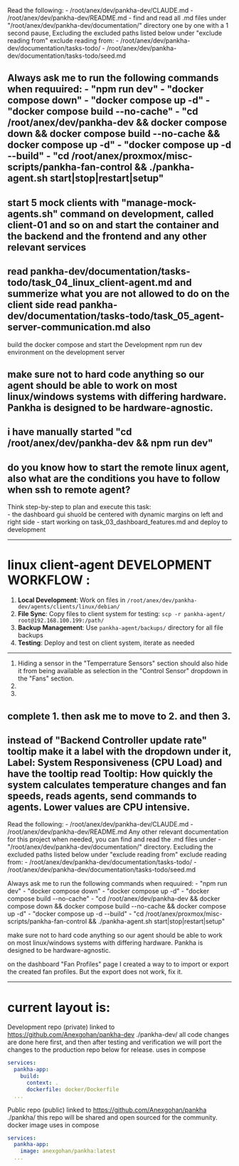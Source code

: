 Read the following:
    - /root/anex/dev/pankha-dev/CLAUDE.md
    - /root/anex/dev/pankha-dev/README.md
    - find and read all .md files under 
        "/root/anex/dev/pankha-dev/documentation/" directory one by one with a 1 second pause, 
        Excluding the excluded paths listed below under "exclude reading from"
exclude reading from: 
    - /root/anex/dev/pankha-dev/documentation/tasks-todo/
    - /root/anex/dev/pankha-dev/documentation/tasks-todo/seed.md

Always ask me to run the following commands when requuired:
    - "npm run dev"
    - "docker compose down"
    - "docker compose up -d"
    - "docker compose build --no-cache"
    - "cd /root/anex/dev/pankha-dev && docker compose down && docker compose build --no-cache && docker compose up -d"
    - "docker compose up -d --build"
    - "cd /root/anex/proxmox/misc-scripts/pankha-fan-control && ./pankha-agent.sh start|stop|restart|setup"
---
start 5 mock clients with "manage-mock-agents.sh" command on development, called client-01 and so on and start the container and the backend and the frontend and any other relevant services
---
read pankha-dev/documentation/tasks-todo/task_04_linux_client-agent.md and summerize what you are not allowed to do on the client side
read pankha-dev/documentation/tasks-todo/task_05_agent-server-communication.md also
---
build the docker compose and start the Development npm run dev environment on the development server

make sure not to hard code anything so our agent should be able to work on most linux/windows systems with differing hardware. Pankha is designed to be hardware-agnostic.
---
i have manually started "cd /root/anex/dev/pankha-dev && npm run dev"
---
do you know how to start the remote linux agent, also what are the conditions you have to follow when ssh to remote agent? 
---

Think step-by-step
to plan and execute this task:  
    - the dashboard gui shuold be centered with dynamic margins on left and right side
    - start working on task_03_dashboard_features.md and deploy to development

---------------------------------------
# linux client-agent DEVELOPMENT WORKFLOW :  
1. **Local Development**: Work on files in `/root/anex/dev/pankha-dev/agents/clients/linux/debian/`
2. **File Sync**: Copy files to client system for testing: `scp -r pankha-agent/ root@192.168.100.199:/path/`
3. **Backup Management**: Use `pankha-agent/backups/` directory for all file backups
4. **Testing**: Deploy and test on client system, iterate as needed

----------------------------------------
1. Hiding a sensor in the "Temperrature Sensors" section should also hide it from being available as selection in the "Control Sensor" dropdown in the "Fans" section.
2. 
3. 

complete 1. then ask me to move to 2. and then 3.
-----------------------------------------
instead of "Backend Controller update rate" tooltip make it a label with the dropdown under it, 
Label: 
System Responsiveness (CPU Load)
and have the tooltip read 
Tooltip:
How quickly the system calculates temperature changes and fan speeds, reads agents, send commands to agents.
Lower values are CPU intensive.
-----------------------------------------

Read the following:
    - /root/anex/dev/pankha-dev/CLAUDE.md
    - /root/anex/dev/pankha-dev/README.md
Any other relevant documentation for this project when needed, you can find and read the .md files under
    - "/root/anex/dev/pankha-dev/documentation/" directory. 
            Excluding the excluded paths listed below under "exclude reading from"
exclude reading from:
    - /root/anex/dev/pankha-dev/documentation/tasks-todo/
    - /root/anex/dev/pankha-dev/documentation/tasks-todo/seed.md

Always ask me to run the following commands when requuired:
    - "npm run dev"
    - "docker compose down"
    - "docker compose up -d"
    - "docker compose build --no-cache"
    - "cd /root/anex/dev/pankha-dev && docker compose down && docker compose build --no-cache && docker compose up -d"
    - "docker compose up -d --build"
    - "cd /root/anex/proxmox/misc-scripts/pankha-fan-control && ./pankha-agent.sh start|stop|restart|setup"

make sure not to hard code anything so our agent should be able to work on most linux/windows systems with differing hardware. Pankha is designed to be hardware-agnostic.

on the dashboard "Fan Profiles" page I created a way to to import or export the created fan profiles. But the export does not work, fix it.

----
# current layout is:
Development repo (private) linked to https://github.com/Anexgohan/pankha-dev
./pankha-dev/ 
all code changes are done here first, and then after testing and verification we will port the changes to the production repo below for release.
uses in compose
```yml
services:
  pankha-app:
    build:
      context: .
      dockerfile: docker/Dockerfile
  ...
```

Public repo (public) linked to https://github.com/Anexgohan/pankha
./pankha/
this repo will be shared and open sourced for the community. docker image
uses in compose
```yml
services:
  pankha-app:
    image: anexgohan/pankha:latest
  ...
```
